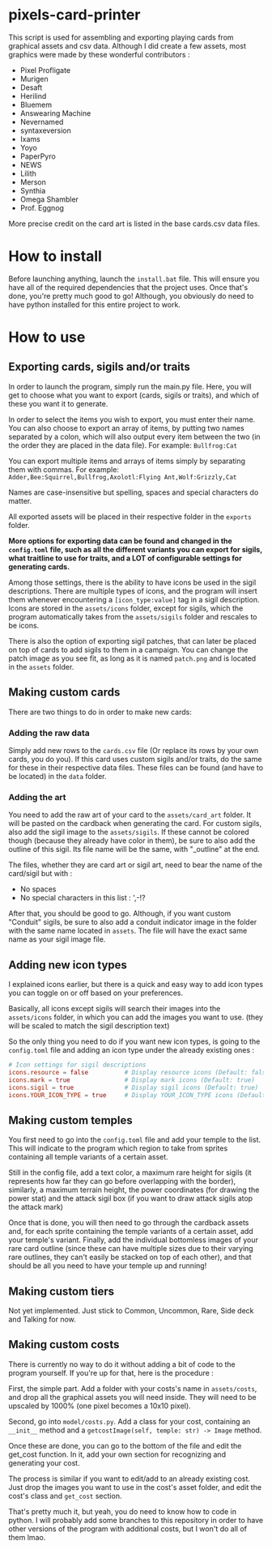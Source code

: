# pixels-card-printer
This script is used for assembling and exporting playing cards from graphical assets and csv data.
Although I did create a few assets, most graphics were made by these wonderful contributors :
- Pixel Profligate
- Murigen
- Desaft
- Herilind
- Bluemem
- Answearing Machine
- Nevernamed
- syntaxeversion
- Ixams
- Yoyo
- PaperPyro
- NEWS
- Lilith
- Merson
- Synthia
- Omega Shambler
- Prof. Eggnog

More precise credit on the card art is listed in the base cards.csv data files.

# How to install
Before launching anything, launch the `install.bat` file. This will ensure you have all of the required dependencies that the project uses.
Once that's done, you're pretty much good to go! Although, you obviously do need to have python installed for this entire project to work.

# How to use

## Exporting cards, sigils and/or traits
In order to launch the program, simply run the main.py file. Here, you will get to choose what you want to export (cards, sigils or traits), and which of these you want it to generate.

In order to select the items you wish to export, you must enter their name. You can also choose to export an array of items, by putting two names separated by a colon, which will also output every item between the two (in the order they are placed in the data file). For example: `Bullfrog:Cat`

You can export multiple items and arrays of items simply by separating them with commas. For example: `Adder,Bee:Squirrel,Bullfrog,Axolotl:Flying Ant,Wolf:Grizzly,Cat`

Names are case-insensitive but spelling, spaces and special characters do matter.

All exported assets will be placed in their respective folder in the `exports` folder.

**More options for exporting data can be found and changed in the `config.toml` file, such as all the different variants you can export for sigils, what traitline to use for traits, and a LOT of configurable settings for generating cards.**

Among those settings, there is the ability to have icons be used in the sigil descriptions. There are multiple types of icons, and the program will insert them whenever encountering a `[icon_type:value]` tag in a sigil description. Icons are stored in the `assets/icons` folder, except for sigils, which the program automatically takes from the `assets/sigils` folder and rescales to be icons.

There is also the option of exporting sigil patches, that can later be placed on top of cards to add sigils to them in a campaign. You can change the patch image as you see fit, as long as it is named `patch.png` and is located in the `assets` folder.

## Making custom cards
There are two things to do in order to make new cards:

### Adding the raw data
Simply add new rows to the `cards.csv` file (Or replace its rows by your own cards, you do you). If this card uses custom sigils and/or traits, do the same for these in their respective data files.
These files can be found (and have to be located) in the `data` folder.

### Adding the art
You need to add the raw art of your card to the `assets/card_art` folder. It will be pasted on the cardback when generating the card. For custom sigils, also add the sigil image to the `assets/sigils`. If these cannot be colored though (because they already have color in them), be sure to also add the outline of this sigil. Its file name will be the same, with "_outline" at the end.

The files, whether they are card art or sigil art, need to bear the name of the card/sigil but with :
- No spaces
- No special characters in this list : ',-!?

After that, you should be good to go. Although, if you want custom "Conduit" sigils, be sure to also add a conduit indicator image in the folder with the same name located in `assets`. The file will have the exact same name as your sigil image file.

## Adding new icon types
I explained icons earlier, but there is a quick and easy way to add icon types you can toggle on or off based on your preferences.

Basically, all icons except sigils will search their images into the `assets/icons` folder, in which you can add the images you want to use. (they will be scaled to match the sigil description text)

So the only thing you need to do if you want new icon types, is going to the `config.toml` file and adding an icon type under the already existing ones :
```toml
# Icon settings for sigil descriptions
icons.resource = false          # Display resource icons (Default: false)
icons.mark = true               # Display mark icons (Default: true)
icons.sigil = true              # Display sigil icons (Default: true)
icons.YOUR_ICON_TYPE = true     # Display YOUR_ICON_TYPE icons (Default: true)
```

## Making custom temples
You first need to go into the `config.toml` file and add your temple to the list. This will indicate to the program which region to take from sprites containing all temple variants of a certain asset.

Still in the config file, add a text color, a maximum rare height for sigils (it represents how far they can go before overlapping with the border), similarly, a maximum terrain height, the power coordinates (for drawing the power stat) and the attack sigil box (if you want to draw attack sigils atop the attack mark)

Once that is done, you will then need to go through the cardback assets and, for each sprite containing the temple variants of a certain asset, add your temple's variant.
Finally, add the individual bottomless images of your rare card outline (since these can have multiple sizes due to their varying rare outlines, they can't easily be stacked on top of each other), and that should be all you need to have your temple up and running!

## Making custom tiers
Not yet implemented. Just stick to Common, Uncommon, Rare, Side deck and Talking for now.

## Making custom costs
There is currently no way to do it without adding a bit of code to the program yourself. If you're up for that, here is the procedure :

First, the simple part. Add a folder with your costs's name in `assets/costs`, and drop all the graphical assets you will need inside. They will need to be upscaled by 1000% (one pixel becomes a 10x10 pixel).

Second, go into `model/costs.py`. Add a class for your cost, containing an `__init__` method and a `getcostImage(self, temple: str) -> Image` method.

Once these are done, you can go to the bottom of the file and edit the get_cost function. In it, add your own section for recognizing and generating your cost.

The process is similar if you want to edit/add to an already existing cost. Just drop the images you want to use in the cost's asset folder, and edit the cost's class and `get_cost` section.

That's pretty much it, but yeah, you do need to know how to code in python. I will probably add some branches to this repository in order to have other versions of the program with additional costs, but I won't do all of them lmao.
